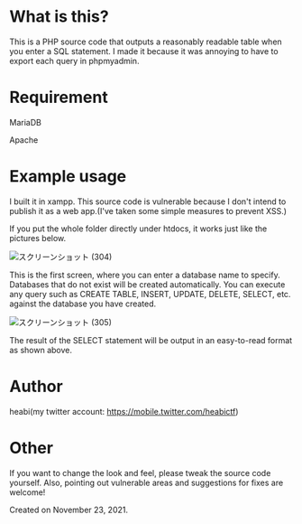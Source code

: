 # What is this?
This is a PHP source code that outputs a reasonably readable table when you enter a SQL statement.
I made it because it was annoying to have to export each query in phpmyadmin.

# Requirement
MariaDB

Apache

# Example usage
I built it in xampp. This source code is vulnerable because I don't intend to publish it as a web app.(I've taken some simple measures to prevent XSS.)

If you put the whole folder directly under htdocs, it works just like the pictures below.


![スクリーンショット (304)](https://user-images.githubusercontent.com/94665341/142980961-63f0a182-2de4-454b-865d-e07454a72ff4.png)

This is the first screen, where you can enter a database name to specify. Databases that do not exist will be created automatically.
You can execute any query such as CREATE TABLE, INSERT, UPDATE, DELETE, SELECT, etc. against the database you have created.

![スクリーンショット (305)](https://user-images.githubusercontent.com/94665341/142980954-69eb4490-80ed-4fa5-b6eb-dd5bde2b837b.png)

The result of the SELECT statement will be output in an easy-to-read format as shown above.



# Author
heabi(my twitter account: https://mobile.twitter.com/heabictf)

# Other
If you want to change the look and feel, please tweak the source code yourself. 
Also, pointing out vulnerable areas and suggestions for fixes are welcome!

Created on November 23, 2021.